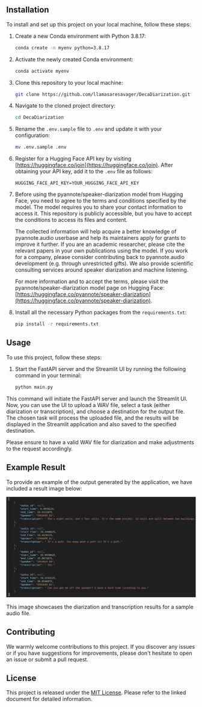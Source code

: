 ## Installation

To install and set up this project on your local machine, follow these steps:

1. Create a new Conda environment with Python 3.8.17:

    ```bash
    conda create -n myenv python=3.8.17
    ```

2. Activate the newly created Conda environment:

    ```bash
    conda activate myenv
    ```

3. Clone this repository to your local machine:

    ```bash
    git clone https://github.com/llamasaresavager/DecaDiarization.git
    ```

4. Navigate to the cloned project directory:

    ```bash
    cd DecaDiarization
    ```

5. Rename the `.env.sample` file to `.env` and update it with your configuration:

    ```bash
    mv .env.sample .env
    ```

6. Register for a Hugging Face API key by visiting [https://huggingface.co/join](https://huggingface.co/join). After obtaining your API key, add it to the `.env` file as follows:

    ```
    HUGGING_FACE_API_KEY=YOUR_HUGGING_FACE_API_KEY
    ```

7. Before using the pyannote/speaker-diarization model from Hugging Face, you need to agree to the terms and conditions specified by the model. The model requires you to share your contact information to access it. This repository is publicly accessible, but you have to accept the conditions to access its files and content.

    The collected information will help acquire a better knowledge of pyannote.audio userbase and help its maintainers apply for grants to improve it further. If you are an academic researcher, please cite the relevant papers in your own publications using the model. If you work for a company, please consider contributing back to pyannote.audio development (e.g. through unrestricted gifts). We also provide scientific consulting services around speaker diarization and machine listening.

    For more information and to accept the terms, please visit the pyannote/speaker-diarization model page on Hugging Face: [https://huggingface.co/pyannote/speaker-diarization](https://huggingface.co/pyannote/speaker-diarization).

8. Install all the necessary Python packages from the `requirements.txt`:

    ```bash
    pip install -r requirements.txt
    ```

## Usage

To use this project, follow these steps:

1. Start the FastAPI server and the Streamlit UI by running the following command in your terminal:

   ```bash
   python main.py
   ```

This command will initiate the FastAPI server and launch the Streamlit UI. Now, you can use the UI to upload a WAV file, select a task (either diarization or transcription), and choose a destination for the output file. The chosen task will process the uploaded file, and the results will be displayed in the Streamlit application and also saved to the specified destination.

Please ensure to have a valid WAV file for diarization and make adjustments to the request accordingly.

## Example Result

To provide an example of the output generated by the application, we have included a result image below:

![Results](./images/results.png)

This image showcases the diarization and transcription results for a sample audio file.

## Contributing

We warmly welcome contributions to this project. If you discover any issues or if you have suggestions for improvements, please don't hesitate to open an issue or submit a pull request.

## License

This project is released under the [MIT License](LICENSE). Please refer to the linked document for detailed information.